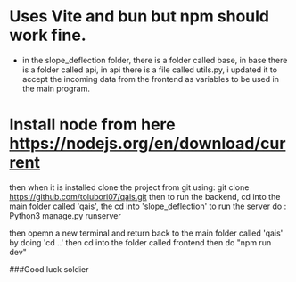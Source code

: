 # Uses Vite and bun but npm should work fine.
- in the slope_deflection folder, there is a folder called base, in base there is a folder called api, in api there is a file called utils.py, i updated it to accept the incoming data from the frontend as variables to be used in the main program.
# Install node from here https://nodejs.org/en/download/current
then when it is installed
clone the project from git using:
git clone https://github.com/tolubori07/qais.git
then to run the backend, cd into the main folder called 'qais', the cd into 'slope_deflection'
to run the server do : Python3 manage.py runserver

then opemn a new terminal and return back to the main folder called 'qais' by doing 'cd ..'
then cd into the folder called frontend
then do "npm run dev"

###Good luck soldier
